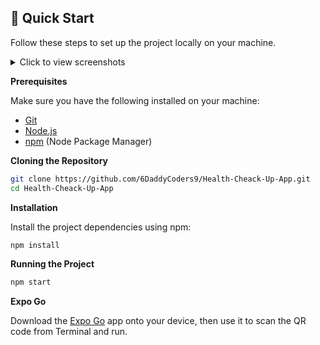 ## <a name="quick-start">🤸 Quick Start</a>

Follow these steps to set up the project locally on your machine.
<details>
  <summary>Click to view screenshots</summary>
  
  ![Screenshot1](https://drive.google.com/file/d/13iR8sklSr7PcRkEGPu62NgBb4IaHTyTM/view)

</details>

**Prerequisites**

Make sure you have the following installed on your machine:

- [Git](https://git-scm.com/)
- [Node.js](https://nodejs.org/en)
- [npm](https://www.npmjs.com/) (Node Package Manager)

**Cloning the Repository**

```bash
git clone https://github.com/6DaddyCoders9/Health-Cheack-Up-App.git
cd Health-Cheack-Up-App
```

**Installation**

Install the project dependencies using npm:

```bash
npm install
```
**Running the Project**

```bash
npm start
```

**Expo Go**

Download the [Expo Go](https://expo.dev/go) app onto your device, then use it to scan the QR code from Terminal and run.
